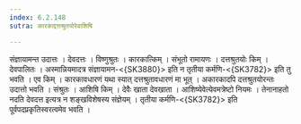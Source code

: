 ```yaml
---
index: 6.2.148
sutra: कारकाद्दत्तश्रुतयोरेवाशिषि

---
```

 संज्ञायामन्त उदात्तः । देवदत्तः । विष्णुश्रुतः । कारकात्किम् । संभूतो रामायणः । दत्तश्रुतयोः किम् । देवपालितः । अस्मान्नियमादत्र संज्ञायामन-<{SK3880}> इति न तृतीया कर्मणि-<{SK3782}> इति तु भवति । एव किम् । कारकावधारणं यथा स्यात् दत्तश्रुतावधारणं मा भूत् । अकारकादपि दत्तश्रुतयोरन्तः उदात्तो भवति । संश्रुतः । आशिषि किम् । देवैः खाता देवखाता । आशिष्येवेत्येवमत्रेष्टो नियमः । तेनानाहतो नदति देवदत्त इत्यत्र न शङ्खविशेषस्य संज्ञेयम् । तृतीया कर्मणि-<{SK3782}> इति पूर्वपदप्रकृतिस्वरत्वमेव भवति ।